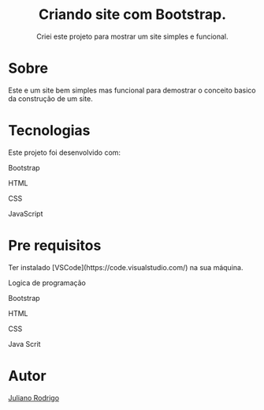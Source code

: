 <h1 align="center"> Criando site com Bootstrap. </h1>

<p align="center"> Criei este projeto para mostrar um site simples e funcional.</p>

<!--
    * [Sobre](#Sobre)
   * [Tecnologias](#Tecnologias)
    * [Pré-requisitos](#Pre requisitos)
   * [Autor](#Autor)
-->

# Sobre

<p>Este e um site bem simples mas funcional para demostrar o conceito basico da construção de um site.</p>

# Tecnologias

<p>Este projeto foi desenvolvido com:</p>
<p>Bootstrap</p>
<p>HTML</p>
<p>CSS</p>
<p>JavaScript</p>


# Pre requisitos

<p>Ter instalado [VSCode](https://code.visualstudio.com/) na sua máquina.</p>
<p>Logica de programação</p>
<p>Bootstrap</p>
<p>HTML</p>
<p>CSS</p>
<p>Java Scrit</p>

# Autor

[Juliano Rodrigo](https://www.linkedin.com/in/juliano-rodrigo-88a1a1168/)
